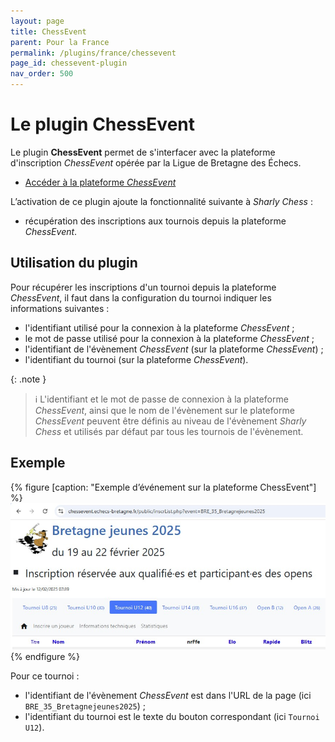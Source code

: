 ```yaml
---
layout: page
title: ChessEvent
parent: Pour la France
permalink: /plugins/france/chessevent
page_id: chessevent-plugin
nav_order: 500
---
```


# Le plugin ChessEvent

Le plugin **ChessEvent** permet de s'interfacer avec la plateforme d'inscription _ChessEvent_ opérée par la Ligue de Bretagne des Échecs.

- [Accéder à la plateforme _ChessEvent_](https://chessevent.echecs-bretagne.fr)

L’activation de ce plugin ajoute la fonctionnalité suivante à _Sharly Chess_ :

- récupération des inscriptions aux tournois depuis la plateforme _ChessEvent_.

## Utilisation du plugin

Pour récupérer les inscriptions d'un tournoi depuis la plateforme _ChessEvent_, il faut dans la configuration du tournoi indiquer les informations suivantes :

- l'identifiant utilisé pour la connexion à la plateforme _ChessEvent_ ;
- le mot de passe utilisé pour la connexion à la plateforme _ChessEvent_ ;
- l'identifiant de l'évènement _ChessEvent_ (sur la plateforme _ChessEvent_) ;
- l'identifiant du tournoi (sur la plateforme _ChessEvent_).

{: .note }
> :information_source: L'identifiant et le mot de passe de connexion à la plateforme _ChessEvent_, ainsi que le nom de l'évènement sur le plateforme _ChessEvent_ peuvent être définis au niveau de l'évènement _Sharly Chess_ et utilisés par défaut par tous les tournois de l'évènement.

## Exemple

{% figure [caption: "Exemple d’événement sur la plateforme ChessEvent"] %}
![Exemple d’événement sur la plateforme ChessEvent](/assets/images/chessevent/chessevent-example.jpg)
{% endfigure %}

Pour ce tournoi :

- l'identifiant de l'évènement _ChessEvent_ est dans l'URL de la page (ici `BRE_35_Bretagnejeunes2025`) ;
- l'identifiant du tournoi est le texte du bouton correspondant (ici `Tournoi U12`).
